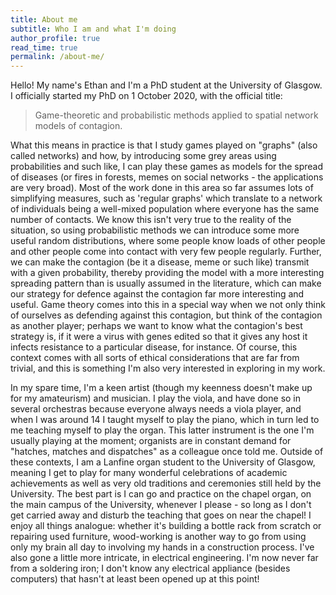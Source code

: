 ```yaml
---
title: About me
subtitle: Who I am and what I'm doing
author_profile: true
read_time: true
permalink: /about-me/
---
```



Hello! My name's Ethan and I'm a PhD student at the University of Glasgow. I officially started my PhD on 1 October 2020, with the official title:

> Game-theoretic and probabilistic methods applied
> to spatial network models of contagion.

What this means in practice is that I study games played on "graphs" (also called networks) and how, by introducing some grey areas using probabilities and such like, I can play these games as models for the spread of diseases (or fires in forests, memes on social networks - the applications are very broad). Most of the work done in this area so far assumes lots of simplifying measures, such as 'regular graphs' which translate to a network of individuals being a well-mixed population where everyone has the same number of contacts. We know this isn't very true to the reality of the situation, so using probabilistic methods we can introduce some more useful random distributions, where some people know loads of other people and other people come into contact with very few people regularly. Further, we can make the contagion (be it a disease, meme or such like) transmit with a given probability, thereby providing the model with a more interesting spreading pattern than is usually assumed in the literature, which can make our strategy for defence against the contagion far more interesting and useful. Game theory comes into this in a special way when we not only think of ourselves as defending against this contagion, but think of the contagion as another player; perhaps we want to know what the contagion's best strategy is, if it were a virus with genes edited so that it gives any host it infects resistance to a particular disease, for instance. Of course, this context comes with all sorts of ethical considerations that are far from trivial, and this is something I'm also very interested in exploring in my work.


In my spare time, I'm a keen artist (though my keenness doesn't make up for my amateurism) and musician. I play the viola, and have done so in several orchestras because everyone always needs a viola player, and when I was around 14 I taught myself to play the piano, which in turn led to me teaching myself to play the organ. This latter instrument is the one I'm usually playing at the moment; organists are in constant demand for "hatches, matches and dispatches" as a colleague once told me. Outside of these contexts, I am a Lanfine organ student to the University of Glasgow, meaning I get to play for many wonderful celebrations of academic achievements as well as very old traditions and ceremonies still held by the University. The best part is I can go and practice on the chapel organ, on the main campus of the University, whenever I please - so long as I don't get carried away and disturb the teaching that goes on near the chapel! I enjoy all things analogue: whether it's building a bottle rack from scratch or repairing used furniture, wood-working is another way to go from using only my brain all day to involving my hands in a construction process. I've also gone a little more intricate, in electrical engineering. I'm now never far from a soldering iron; I don't know any electrical appliance (besides computers) that hasn't at least been opened up at this point!


